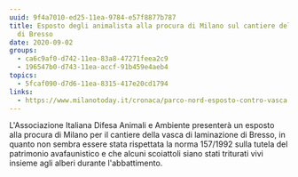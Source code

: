 ```yaml
---
uuid: 9f4a7010-ed25-11ea-9784-e57f8877b787
title: Esposto degli animalista alla procura di Milano sul cantiere della vasca
  di Bresso
date: 2020-09-02
groups:
  - ca6c9af0-d742-11ea-83a8-47271feea2c9
  - 196547b0-d743-11ea-accf-91b459e4aeb4
topics:
  - 5fcaf090-d7d6-11ea-8315-417e20cd1794
links:
  - https://www.milanotoday.it/cronaca/parco-nord-esposto-contro-vasca.html
---
```

L'Associazione Italiana Difesa Animali e Ambiente presenterà un esposto alla procura di Milano per il cantiere della vasca di laminazione di Bresso, in quanto non sembra essere stata rispettata la norma 157/1992 sulla tutela del patrimonio avafaunistico e che alcuni scoiattoli siano stati triturati vivi insieme agli alberi durante l'abbattimento.